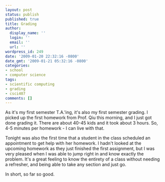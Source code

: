 ```yaml
---
layout: post
status: publish
published: true
title: Grading
author:
  display_name: ''
  login: ''
  email: ''
  url: ''
wordpress_id: 249
date: '2009-01-20 22:32:16 -0800'
date_gmt: '2009-01-21 05:32:16 -0800'
categories:
- school
- computer science
tags:
- scientific computing
- grading
- csci407
comments: []
---
```

As it's my first semester T.A.'ing, it's also my first semester grading.  I picked up the first homework from Prof. Qiu this morning, and I just got done grading it.  There are about 40-45 kids and it took about 3 hours.  So, 4-5 minutes per homework - I can live with that.

Tonight was also the first time that a student in the class scheduled an appointment to get help with her homework.  I hadn't looked at the upcoming homework as they just finished the first assignment, but I was very pleased when I was able to jump right in and know exactly the problem.  It's a great feeling to know the entirety of a class without needing a refresher, and being able to take any section and just go.

In short, so far so good.

